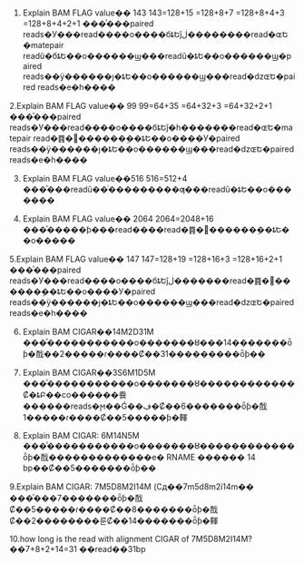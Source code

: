 1. Explain BAM FLAG value�� 143
143=128+15
   =128+8+7
   =128+8+4+3
   =128+8+4+2+1
���ͣ���paired reads�У���read����ο����бȶԵĵڶ��������read�ɶԵ�matepair readû�бȶԵ��ο������ϣ���readû�ȶԵ��ο������ϣ�paired reads��ÿ������ȷ�ȶԵ��ο������ϣ���read�ǳɶԵ�paired reads�е�һ����

2.Explain BAM FLAG value�� 99
99=64+35
  =64+32+3
  =64+32+2+1
���ͣ���paired reads�У���read����ο����бȶԵĵ�һ�������read�ɶԵ�matepair read�䷴�򻥲������ܹ��ȶԵ��ο����У�paired reads��ÿ������ȷ�ȶԵ��ο������ϣ���read�ǳɶԵ�paired reads�е�һ����

3. Explain BAM FLAG value��516
516=512+4
���ͣ���readû��ͨ���������ƣ���readû�ȶԵ��ο�������

4. Explain BAM FLAG value�� 2064
2064=2048+16
���ͣ�����ƥ���read����read�䷴�򻥲������ܹ��ȶԵ��ο�����

5.Explain BAM FLAG value�� 147
147=128+19
   =128+16+3
   =128+16+2+1
���ͣ���paired reads�У���read����ο����бȶԵĵڶ�������read�䷴�򻥲������ܹ��ȶԵ��ο����У�paired reads��ÿ������ȷ�ȶԵ��ο������ϣ���read�ǳɶԵ�paired reads�е�һ����

6. Explain BAM CIGAR��14M2D31M
���ͣ�����������ο�������ȣ���14�������ȫƥ�䣬��2�����ɾ����Ȼ��31���������ȫƥ��

7. Explain BAM CIGAR��3S6M1D5M
���ͣ�����������ο�������ȣ������������Ȼ�ȶԲ��ϲο������飬������reads�ϻ��Ǵ��ڣ�Ȼ��6�������ȫƥ�䣬1�����ɾ����Ȼ��5�����ƥ�䡣

8. Explain BAM CIGAR: 6M14N5M
���ͣ�����������ο�������ȣ������������ȫƥ�䣬�������������е� RNAME ������ 14 bp��Ȼ��5�������ȫƥ��

9.Explain BAM CIGAR: 7M5D8M2I14M  (Сд��7m5d8m2i14m��
���ͣ���7�������ȫƥ�䣬Ȼ��5�����ɾ����Ȼ��8�������ȫƥ�䣬Ȼ��2��������룬Ȼ��14�������ȫƥ�䡣

10.how long is the read with alignment CIGAR of 7M5D8M2I14M?
��7+8+2+14=31 ��read��31bp



